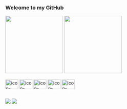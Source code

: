 ### Welcome to my GitHub

<div> 
</a>
  <img height="180em" src="https://github-readme-stats.vercel.app/api?username=maiacoding&show_icons=true&theme=nord&include_all_commits=true&count_private=true"/>
 <img height="180em" src="https://github-readme-stats.vercel.app/api/top-langs/?username=maiacoding&layout=compact&langs_count=16&theme=nord"/>
</div>

<div style="display: inline_block"><br>
<img align="center" alt="icon-html" height="30" width="40" src="https://cdn.jsdelivr.net/gh/devicons/devicon/icons/html5/html5-original.svg"/>
<img align="center" alt="icon-css" height="30" width="40" src="https://cdn.jsdelivr.net/gh/devicons/devicon/icons/css3/css3-original.svg"/>
<img align="center" alt="icon-javascript" height="30" width="40" src="https://cdn.jsdelivr.net/gh/devicons/devicon/icons/javascript/javascript-original.svg"/>
<img align="center" alt="icon-typescript" height="30" width="40" src="https://cdn.jsdelivr.net/gh/devicons/devicon/icons/typescript/typescript-original.svg"/>
<img align="center" alt="icon-react" height="30" width="40" src="https://cdn.jsdelivr.net/gh/devicons/devicon/icons/react/react-original.svg"/>
</div>

##

<div>
  <a href="https://www.linkedin.com/in/maiacoding/"><img src="https://img.shields.io/badge/LinkedIn-0077B5?style=for-the-badge&logo=linkedin&logoColor=white"></a>
   <a href=""><img src="https://img.shields.io/badge/linktree-39E09B?style=for-the-badge&logo=linktree&logoColor=white"></a
</div>
